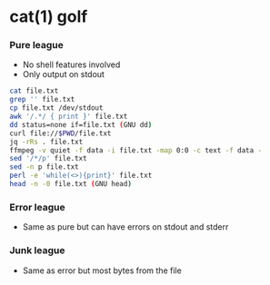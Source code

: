 # cat(1) golf

### Pure league

- No shell features involved
- Only output on stdout

```sh
cat file.txt
grep '' file.txt
cp file.txt /dev/stdout
awk '/.*/ { print }' file.txt
dd status=none if=file.txt (GNU dd)
curl file://$PWD/file.txt
jq -rRs . file.txt
ffmpeg -v quiet -f data -i file.txt -map 0:0 -c text -f data -
sed '/*/p' file.txt
sed -n p file.txt
perl -e 'while(<>){print}' file.txt
head -n -0 file.txt (GNU head)
```

### Error league

- Same as pure but can have errors on stdout and stderr

### Junk league

- Same as error but most bytes from the file

